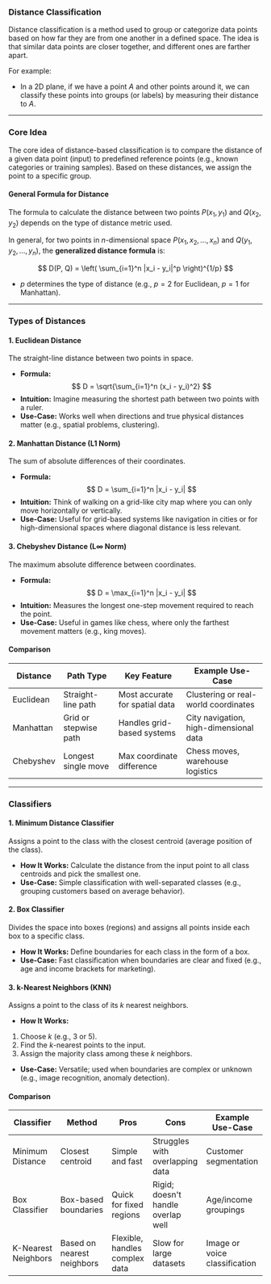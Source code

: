 ### **Distance Classification**
Distance classification is a method used to group or categorize data points based on how far they are from one another in a defined space. The idea is that similar data points are closer together, and different ones are farther apart. 

For example:
- In a 2D plane, if we have a point $A$ and other points around it, we can classify these points into groups (or labels) by measuring their distance to $A$.

---

### **Core Idea**
The core idea of distance-based classification is to compare the distance of a given data point (input) to predefined reference points (e.g., known categories or training samples). Based on these distances, we assign the point to a specific group.

#### **General Formula for Distance**
The formula to calculate the distance between two points $P(x_1, y_1)$ and $Q(x_2, y_2)$ depends on the type of distance metric used. 

In general, for two points in $n$-dimensional space $P(x_1, x_2, \dots, x_n)$ and $Q(y_1, y_2, \dots, y_n)$, the **generalized distance formula** is:

$$
D(P, Q) = \left( \sum_{i=1}^n |x_i - y_i|^p \right)^{1/p}
$$

- $p$ determines the type of distance (e.g., $p = 2$ for Euclidean, $p = 1$ for Manhattan).

---

### **Types of Distances**

#### **1. Euclidean Distance**
The straight-line distance between two points in space.
- **Formula:**
$$
D = \sqrt{\sum_{i=1}^n (x_i - y_i)^2}
$$
- **Intuition:** Imagine measuring the shortest path between two points with a ruler.
- **Use-Case:** Works well when directions and true physical distances matter (e.g., spatial problems, clustering).

#### **2. Manhattan Distance (L1 Norm)**
The sum of absolute differences of their coordinates.
- **Formula:**
$$
D = \sum_{i=1}^n |x_i - y_i|
$$
- **Intuition:** Think of walking on a grid-like city map where you can only move horizontally or vertically.
- **Use-Case:** Useful for grid-based systems like navigation in cities or for high-dimensional spaces where diagonal distance is less relevant.

#### **3. Chebyshev Distance (L∞ Norm)**
The maximum absolute difference between coordinates.
- **Formula:**
$$
D = \max_{i=1}^n |x_i - y_i|
$$
- **Intuition:** Measures the longest one-step movement required to reach the point.
- **Use-Case:** Useful in games like chess, where only the farthest movement matters (e.g., king moves).

#### **Comparison**
| Distance| Path Type| Key Feature | Example Use-Case|
|-------------|------------------------|--------------------------------|---------------------------------------|
| Euclidean | Straight-line path | Most accurate for spatial data| Clustering or real-world coordinates|
| Manhattan | Grid or stepwise path| Handles grid-based systems| City navigation, high-dimensional data|
| Chebyshev | Longest single move| Max coordinate difference | Chess moves, warehouse logistics|

---

### **Classifiers**

#### **1. Minimum Distance Classifier**
Assigns a point to the class with the closest centroid (average position of the class).
- **How It Works:** Calculate the distance from the input point to all class centroids and pick the smallest one.
- **Use-Case:** Simple classification with well-separated classes (e.g., grouping customers based on average behavior).

#### **2. Box Classifier**
Divides the space into boxes (regions) and assigns all points inside each box to a specific class.
- **How It Works:** Define boundaries for each class in the form of a box.
- **Use-Case:** Fast classification when boundaries are clear and fixed (e.g., age and income brackets for marketing).

#### **3. k-Nearest Neighbors (KNN)**
Assigns a point to the class of its $k$ nearest neighbors.
- **How It Works:** 
1. Choose $k$ (e.g., 3 or 5).
2. Find the $k$-nearest points to the input.
3. Assign the majority class among these $k$ neighbors.
- **Use-Case:** Versatile; used when boundaries are complex or unknown (e.g., image recognition, anomaly detection).

#### **Comparison**
| Classifier| Method | Pros | Cons| Example Use-Case|
|---------------------|--------------------------------|--------------------------------------|---------------------------------------|---------------------------------------|
| Minimum Distance| Closest centroid| Simple and fast | Struggles with overlapping data | Customer segmentation |
| Box Classifier| Box-based boundaries| Quick for fixed regions | Rigid; doesn't handle overlap well| Age/income groupings|
| K-Nearest Neighbors | Based on nearest neighbors| Flexible, handles complex data| Slow for large datasets | Image or voice classification |
